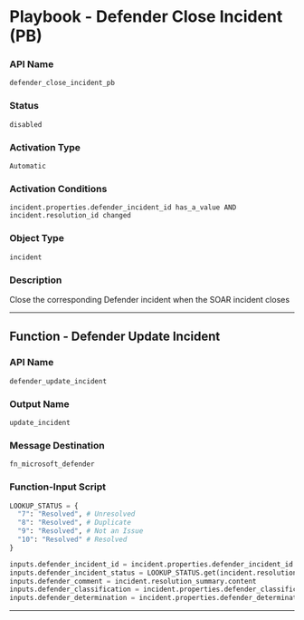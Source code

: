 <!--
    DO NOT MANUALLY EDIT THIS FILE
    THIS FILE IS AUTOMATICALLY GENERATED WITH resilient-sdk codegen
    Generated with resilient-sdk v51.0.2.0.974
-->

# Playbook - Defender Close Incident (PB)

### API Name
`defender_close_incident_pb`

### Status
`disabled`

### Activation Type
`Automatic`

### Activation Conditions
`incident.properties.defender_incident_id has_a_value AND incident.resolution_id changed`

### Object Type
`incident`

### Description
Close the corresponding Defender incident when the SOAR incident closes


---
## Function - Defender Update Incident

### API Name
`defender_update_incident`

### Output Name
`update_incident`

### Message Destination
`fn_microsoft_defender`

### Function-Input Script
```python
LOOKUP_STATUS = {
  "7": "Resolved", # Unresolved
  "8": "Resolved", # Duplicate
  "9": "Resolved", # Not an Issue
  "10": "Resolved" # Resolved
}

inputs.defender_incident_id = incident.properties.defender_incident_id
inputs.defender_incident_status = LOOKUP_STATUS.get(incident.resolution_id, "Resolved")
inputs.defender_comment = incident.resolution_summary.content
inputs.defender_classification = incident.properties.defender_classification
inputs.defender_determination = incident.properties.defender_determination
```

---


